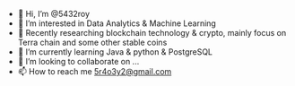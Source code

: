 - 👋 Hi, I’m @5432roy
- 👀 I’m interested in Data Analytics & Machine Learning
- 👀 Recently researching blockchain technology & crypto, mainly focus on Terra chain and some other stable coins
- 🌱 I’m currently learning Java & python & PostgreSQL
- 💞️ I’m looking to collaborate on ...
- 📫 How to reach me 5r4o3y2@gmail.com

<!---
5432roy/5432roy is a ✨ special ✨ repository because its `README.md` (this file) appears on your GitHub profile.
You can click the Preview link to take a look at your changes.
--->
